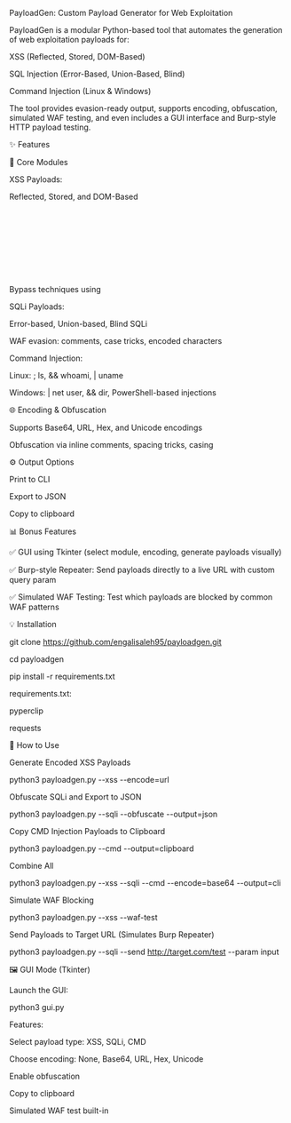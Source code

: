 PayloadGen: Custom Payload Generator for Web Exploitation

PayloadGen is a modular Python-based tool that automates the generation of web exploitation payloads for:

XSS (Reflected, Stored, DOM-Based)

SQL Injection (Error-Based, Union-Based, Blind)

Command Injection (Linux & Windows)

The tool provides evasion-ready output, supports encoding, obfuscation, simulated WAF testing, and even includes a GUI interface and Burp-style HTTP payload testing.

✨ Features

🔧 Core Modules

XSS Payloads:

Reflected, Stored, and DOM-Based

Bypass techniques using <svg>, srcdoc, malformed tags, null bytes

SQLi Payloads:

Error-based, Union-based, Blind SQLi

WAF evasion: comments, case tricks, encoded characters

Command Injection:

Linux: ; ls, && whoami, | uname

Windows: | net user, && dir, PowerShell-based injections

🌐 Encoding & Obfuscation

Supports Base64, URL, Hex, and Unicode encodings

Obfuscation via inline comments, spacing tricks, casing

⚙️ Output Options

Print to CLI

Export to JSON

Copy to clipboard

📊 Bonus Features

✅ GUI using Tkinter (select module, encoding, generate payloads visually)

✅ Burp-style Repeater: Send payloads directly to a live URL with custom query param

✅ Simulated WAF Testing: Test which payloads are blocked by common WAF patterns

💡 Installation

git clone https://github.com/engalisaleh95/payloadgen.git

cd payloadgen

pip install -r requirements.txt

requirements.txt:

pyperclip

requests


🔧 How to Use

Generate Encoded XSS Payloads

python3 payloadgen.py --xss --encode=url

Obfuscate SQLi and Export to JSON

python3 payloadgen.py --sqli --obfuscate --output=json

Copy CMD Injection Payloads to Clipboard

python3 payloadgen.py --cmd --output=clipboard

Combine All

python3 payloadgen.py --xss --sqli --cmd --encode=base64 --output=cli

Simulate WAF Blocking

python3 payloadgen.py --xss --waf-test

Send Payloads to Target URL (Simulates Burp Repeater)

python3 payloadgen.py --sqli --send http://target.com/test --param input

🖼️ GUI Mode (Tkinter)

Launch the GUI:

python3 gui.py

Features:

Select payload type: XSS, SQLi, CMD

Choose encoding: None, Base64, URL, Hex, Unicode

Enable obfuscation

Copy to clipboard

Simulated WAF test built-in